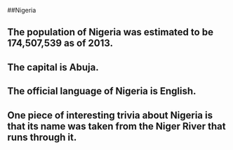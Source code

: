 ##Nigeria
## The population of Nigeria was estimated to be 174,507,539 as of 2013.


## The capital is Abuja.

 
## The official language of Nigeria is English.


## One piece of interesting trivia about Nigeria is that its name was taken from the Niger River that runs through it.



